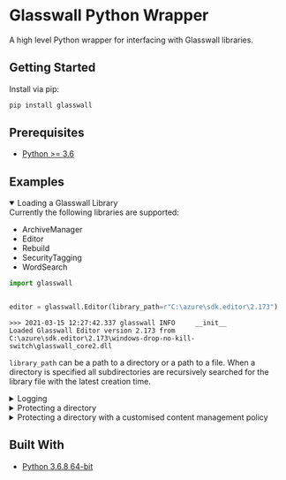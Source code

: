 # Glasswall Python Wrapper
A high level Python wrapper for interfacing with Glasswall libraries.



## Getting Started
Install via pip:
```cmd
pip install glasswall
```



## Prerequisites
* [Python >= 3.6](https://www.python.org/downloads/)



## Examples

<details open>
<summary>Loading a Glasswall Library</summary>
Currently the following libraries are supported:

* ArchiveManager
* Editor
* Rebuild
* SecurityTagging
* WordSearch

```py
import glasswall


editor = glasswall.Editor(library_path=r"C:\azure\sdk.editor\2.173")
```
```
>>> 2021-03-15 12:27:42.337 glasswall INFO     __init__                  Loaded Glasswall Editor version 2.173 from C:\azure\sdk.editor\2.173\windows-drop-no-kill-switch\glasswall_core2.dll
```

`library_path` can be a path to a directory or a path to a file. When a directory is specified all subdirectories are recursively searched for the library file with the latest creation time.
</details>

<details>
<summary>Logging</summary>

Logs are saved in the OS-specific temp directory and are also output to console with a default logging level of INFO. You can view the file path of the temp directory or the log file:
```py
import glasswall


print(glasswall._TEMPDIR)
print(glasswall.config.logging.log_file_path)
```
```
>>> C:\Users\ANGUSR~1\AppData\Local\Temp\glasswall
>>> C:\Users\ANGUSR~1\AppData\Local\Temp\glasswall\logs\2021-03-15 122826.txt
```

The logging level can be modified, for a list of levels see: https://docs.python.org/3/library/logging.html#logging-levels
```py
import logging

import glasswall

# Modify logging level for logs to the console
glasswall.config.logging.console.setLevel(logging.DEBUG)

# Modify logging level for logs to file
glasswall.config.logging.log.setLevel(logging.DEBUG)
```
</details>

<details>
<summary>Protecting a directory</summary>

If no content management policy is provided then the default `sanitise` all policy is used.
```py
import glasswall


editor = glasswall.Editor(library_path=r"C:\azure\sdk.editor\2.173")
editor.protect_directory(
    input_directory=r"C:\test_files",
    output_directory=r"C:\test_files_sanitised"
)
```

</details>


<details>
<summary>Protecting a directory with a customised content management policy</summary>

Using `glasswall.content_management.policies.Editor`:
```py
import glasswall


editor = glasswall.Editor(library_path=r"C:\azure\sdk.editor\2.173")
editor.protect_directory(
    input_directory=r"C:\test_files",
    output_directory=r"C:\test_files_sanitised",
    content_management_policy=glasswall.content_management.policies.Editor(
        config={
            "pptConfig": {
                "internal_hyperlinks": "allow",
                "macros": "disallow",
            },
            "wordConfig": {
                "internal_hyperlinks": "allow",
                "macros": "disallow",
            }
        }
    )
)
```

Using a custom `.xml` file:
```py
import glasswall


editor = glasswall.Editor(library_path=r"C:\azure\sdk.editor\2.173")
editor.protect_directory(
    input_directory=r"C:\test_files",
    output_directory=r"C:\test_files_sanitised",
    content_management_policy=r"C:\configs\config.xml"
)
```

</details>


## Built With
* [Python 3.6.8 64-bit](https://www.python.org/downloads/release/python-368/)